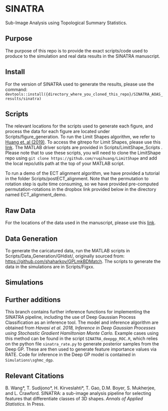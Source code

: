 # SINATRA 
Sub-Image Analysis using Topological Summary Statistics.

## Purpose 

The purpose of this repo is to provide the exact scripts/code used to produce to the simulation and real data results in the SINATRA manuscript.

## Install

For the version of SINATRA used to generate the results, please use the command: `devtools::install({directory_where_you_cloned_this_repo}/SINATRA_AOAS_results/sinatra)`

## Scripts

The relevant locations for the scripts used to generate each figure, and process the data for each figure are located under Scripts/figure_generation. To run the Limit Shapes algorithm, we refer to [Huang et. al (2019)](http://www.lix.polytechnique.fr/~maks/papers/limit_shapes_SGP19.pdf). To access the gitrepo for Limit Shapes, please use this [link](https://github.com/ruqihuang/LimitShape). The MATLAB driver scripts are provided in Scripts/LimitShape_Scripts . Please note that to use these scripts, you will need to clone the LimitShape repo using `git clone https://github.com/ruqihuang/LimitShape` and add the local repo/utils path at the top of your MATLAB script. 

To run a demo of the ECT alignment algorithm, we have provided a tutorial in the folder Scripts/postECT_alignment. Note that the permutation to rotation step is quite time consuming, so we have provided pre-computed permutation-rotations in the dropbox link provided below in the directory named ECT_alignment_demo.

## Raw Data
For the locations of the data used in the manuscript, please use this [link](https://www.dropbox.com/sh/rs8pjmhrwcdcuxk/AAC3Fj2_RNZLTVR_XhN4jiGxa?dl=0).

## Data Generation
To generate the caricatured data, run the MATLAB scripts in Scripts/Data_Generation/GHdist/, originally sourced from: https://github.com/shaharkov/GPLmkBDMatch. The scripts to generate the data in the simulations are in Scripts/Figxx. 

## Simulations

## Further additions

This branch contains further inference functions for implementing the SINATRA pipeline, including the use of Deep Gaussian Process Classification as an inference tool. The model and inference algorithm are obtained from *Havasi et al. 2018, Inference in Deep Gaussian Processes using Stochastic Gradient Hamiltonian Monte Carlo.* Example cases using this method can be found in the script `SINATRA_deepgp_ROC.R`, which relies on the python file `sinatra_rate.py` to generate posterior samples from the Deep GP. These are then used to generate feature importance values via RATE. Code for inference in the Deep GP model is contained in `Simulations\sghmc_dgp`.

## Relevant Citations

B. Wang*, T. Sudijono*, H. Kirveslahti*, T. Gao, D.M. Boyer, S. Mukherjee, and L. Crawford. SINATRA: a sub-image analysis pipeline for selecting features that differentiate classes of 3D shapes. _Annals of Applied Statistics_. In Press.
